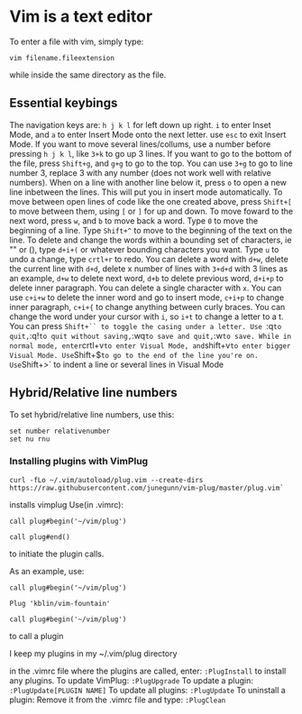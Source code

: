 # Vim is a text editor
To enter a file with vim, simply type:
```
vim filename.fileextension
```
while inside the same directory as the file.

## Essential keybings
The navigation keys are:
`h j k l` for left down up right. `i` to enter Inset Mode, and `a` to enter Insert Mode onto the next letter. use `esc` to exit Insert Mode.
If you want to move several lines/collums, use a number before pressing `h j k l`, like `3+k` to go up 3 lines.
If you want to go to the bottom of the file, press `Shift+g`, and `g+g` to go to the top. You can use `3+g` to go to line number 3, replace 3 with any number (does not work well with relative numbers).
When on a line with another line below it, press `o` to open a new line inbetween the lines. This will put you in insert mode automatically.
To move between open lines of code like the one created above, press `Shift+[` to move between them, using `[` or `]` for up and down.
To move foward to the next word, press `w`, and `b` to move back a word.
Type `0` to move the beginning of a line. Type `Shift+^` to move to the beginning of the text on the line.
To delete and change the words within a bounding set of characters, ie "" or (), type `d+i+(` or whatever bounding characters you want.
Type `u` to undo a change, type `crtl+r` to redo.
You can delete a word with `d+w`, delete the current line with `d+d`, delete x number of lines with `3+d+d` with 3 lines as an example, `d+w` to delete next word, `d+b` to delete previous word, `d+i+p` to delete inner paragraph. You can delete a single character with `x`.
You can use `c+i+w` to delete the inner word and go to insert mode, `c+i+p` to change inner paragraph, `c+i+{` to change anything between curly braces.
You can change the word under your cursor with `i`, so `i+t` to change a letter to a t.
You can press `Shift+`` to toggle the casing under a letter.
Use `:q` to quit, `:q!` to quit without saving, `:wq` to save and quit, `:w` to save.
While in normal mode, enter `crtl+v` to enter Visual Mode, and `shift+v` to enter bigger Visual Mode.
Use `Shift+$` to go to the end of the line you're on.
Use `Shift+>` to indent a line or several lines in Visual Mode

## Hybrid/Relative line numbers
To set hybrid/relative line numbers, use this:
```
set number relativenumber
set nu rnu
```

### Installing plugins with VimPlug
```
curl -fLo ~/.vim/autoload/plug.vim --create-dirs https://raw.githubusercontent.com/junegunn/vim-plug/master/plug.vim`
```
installs vimplug
Use(in .vimrc):
```
call plug#begin('~/vim/plug')

call plug#end()
```
to initiate the plugin calls.

As an example, use:
```
call plug#begin('~/vim/plug')

Plug 'kblin/vim-fountain'

call plug#begin('~/vim/plug')
```
to call a plugin

I keep my plugins in my ~/.vim/plug directory

in the .vimrc file where the plugins are called, enter:
`:PlugInstall` to install any plugins.
To update VimPlug:
`:PlugUpgrade`
To update a plugin:
`:PlugUpdate[PLUGIN NAME]`
To update all plugins:
`:PlugUpdate`
To uninstall a plugin:
Remove it from the .vimrc file and type:
`:PlugClean`


